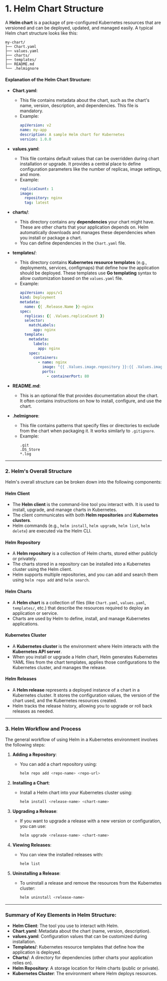 # 1. **Helm Chart Structure**
A **Helm chart** is a package of pre-configured Kubernetes resources that are versioned and can be deployed, updated, and managed easily. A typical Helm chart structure looks like this:

```
my-chart/
├── Chart.yaml
├── values.yaml
├── charts/
├── templates/
├── README.md
└── .helmignore
```

#### **Explanation of the Helm Chart Structure:**

- **Chart.yaml**:
  - This file contains metadata about the chart, such as the chart's name, version, description, and dependencies. This file is mandatory.
  - Example:
    ```yaml
    apiVersion: v2
    name: my-app
    description: A sample Helm chart for Kubernetes
    version: 1.0.0
    ```

- **values.yaml**:
  - This file contains default values that can be overridden during chart installation or upgrade. It provides a central place to define configuration parameters like the number of replicas, image settings, and more.
  - Example:
    ```yaml
    replicaCount: 1
    image:
      repository: nginx
      tag: latest
    ```

- **charts/**:
  - This directory contains any **dependencies** your chart might have. These are other charts that your application depends on. Helm automatically downloads and manages these dependencies when you install or package a chart.
  - You can define dependencies in the `Chart.yaml` file.
  
- **templates/**:
  - This directory contains **Kubernetes resource templates** (e.g., deployments, services, configmaps) that define how the application should be deployed. These templates use **Go templating** syntax to allow customization based on the `values.yaml` file.
  - Example:
    ```yaml
    apiVersion: apps/v1
    kind: Deployment
    metadata:
      name: {{ .Release.Name }}-nginx
    spec:
      replicas: {{ .Values.replicaCount }}
      selector:
        matchLabels:
          app: nginx
      template:
        metadata:
          labels:
            app: nginx
        spec:
          containers:
            - name: nginx
              image: "{{ .Values.image.repository }}:{{ .Values.image.tag }}"
              ports:
                - containerPort: 80
    ```

- **README.md**:
  - This is an optional file that provides documentation about the chart. It often contains instructions on how to install, configure, and use the chart.

- **.helmignore**:
  - This file contains patterns that specify files or directories to exclude from the chart when packaging it. It works similarly to `.gitignore`.
  - Example:
    ```
    .git
    .DS_Store
    *.log
    ```

---

### 2. **Helm's Overall Structure**

Helm's overall structure can be broken down into the following components:

#### **Helm Client**
- The **Helm client** is the command-line tool you interact with. It is used to install, upgrade, and manage charts in Kubernetes.
- The client communicates with both **Helm repositories** and **Kubernetes clusters**.
- Helm commands (e.g., `helm install`, `helm upgrade`, `helm list`, `helm delete`) are executed via the Helm CLI.
  
#### **Helm Repository**
- A **Helm repository** is a collection of Helm charts, stored either publicly or privately.
- The charts stored in a repository can be installed into a Kubernetes cluster using the Helm client.
- Helm supports multiple repositories, and you can add and search them using `helm repo add` and `helm search`.

#### **Helm Charts**
- A **Helm chart** is a collection of files (like `Chart.yaml`, `values.yaml`, `templates/`, etc.) that describe the resources required to deploy an application or service.
- Charts are used by Helm to define, install, and manage Kubernetes applications.

#### **Kubernetes Cluster**
- A **Kubernetes cluster** is the environment where Helm interacts with the **Kubernetes API server**.
- When you install or upgrade a Helm chart, Helm generates Kubernetes YAML files from the chart templates, applies those configurations to the Kubernetes cluster, and manages the release.

#### **Helm Releases**
- A **Helm release** represents a deployed instance of a chart in a Kubernetes cluster. It stores the configuration values, the version of the chart used, and the Kubernetes resources created.
- Helm tracks the release history, allowing you to upgrade or roll back releases as needed.

---

### 3. **Helm Workflow and Process**
The general workflow of using Helm in a Kubernetes environment involves the following steps:

1. **Adding a Repository**:
   - You can add a chart repository using:
     ```bash
     helm repo add <repo-name> <repo-url>
     ```

2. **Installing a Chart**:
   - Install a Helm chart into your Kubernetes cluster using:
     ```bash
     helm install <release-name> <chart-name>
     ```

3. **Upgrading a Release**:
   - If you want to upgrade a release with a new version or configuration, you can use:
     ```bash
     helm upgrade <release-name> <chart-name>
     ```

4. **Viewing Releases**:
   - You can view the installed releases with:
     ```bash
     helm list
     ```

5. **Uninstalling a Release**:
   - To uninstall a release and remove the resources from the Kubernetes cluster:
     ```bash
     helm uninstall <release-name>
     ```

---

### Summary of Key Elements in Helm Structure:

- **Helm Client**: The tool you use to interact with Helm.
- **Chart.yaml**: Metadata about the chart (name, version, description).
- **values.yaml**: Configuration values that can be customized during installation.
- **Templates/**: Kubernetes resource templates that define how the application is deployed.
- **Charts/**: A directory for dependencies (other charts your application relies on).
- **Helm Repository**: A storage location for Helm charts (public or private).
- **Kubernetes Cluster**: The environment where Helm deploys resources.

